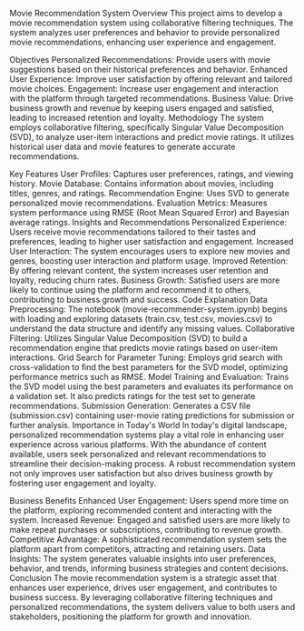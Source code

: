 Movie Recommendation System
Overview
This project aims to develop a movie recommendation system using collaborative filtering techniques. The system analyzes user preferences and behavior to provide personalized movie recommendations, enhancing user experience and engagement.

Objectives
Personalized Recommendations: Provide users with movie suggestions based on their historical preferences and behavior.
Enhanced User Experience: Improve user satisfaction by offering relevant and tailored movie choices.
Engagement: Increase user engagement and interaction with the platform through targeted recommendations.
Business Value: Drive business growth and revenue by keeping users engaged and satisfied, leading to increased retention and loyalty.
Methodology
The system employs collaborative filtering, specifically Singular Value Decomposition (SVD), to analyze user-item interactions and predict movie ratings. It utilizes historical user data and movie features to generate accurate recommendations.

Key Features
User Profiles: Captures user preferences, ratings, and viewing history.
Movie Database: Contains information about movies, including titles, genres, and ratings.
Recommendation Engine: Uses SVD to generate personalized movie recommendations.
Evaluation Metrics: Measures system performance using RMSE (Root Mean Squared Error) and Bayesian average ratings.
Insights and Recommendations
Personalized Experience: Users receive movie recommendations tailored to their tastes and preferences, leading to higher user satisfaction and engagement.
Increased User Interaction: The system encourages users to explore new movies and genres, boosting user interaction and platform usage.
Improved Retention: By offering relevant content, the system increases user retention and loyalty, reducing churn rates.
Business Growth: Satisfied users are more likely to continue using the platform and recommend it to others, contributing to business growth and success.
Code Explanation
Data Preprocessing: The notebook (movie-recommender-system.ipynb) begins with loading and exploring datasets (train.csv, test.csv, movies.csv) to understand the data structure and identify any missing values.
Collaborative Filtering: Utilizes Singular Value Decomposition (SVD) to build a recommendation engine that predicts movie ratings based on user-item interactions.
Grid Search for Parameter Tuning: Employs grid search with cross-validation to find the best parameters for the SVD model, optimizing performance metrics such as RMSE.
Model Training and Evaluation: Trains the SVD model using the best parameters and evaluates its performance on a validation set. It also predicts ratings for the test set to generate recommendations.
Submission Generation: Generates a CSV file (submission.csv) containing user-movie rating predictions for submission or further analysis.
Importance in Today's World
In today's digital landscape, personalized recommendation systems play a vital role in enhancing user experience across various platforms. With the abundance of content available, users seek personalized and relevant recommendations to streamline their decision-making process. A robust recommendation system not only improves user satisfaction but also drives business growth by fostering user engagement and loyalty.

Business Benefits
Enhanced User Engagement: Users spend more time on the platform, exploring recommended content and interacting with the system.
Increased Revenue: Engaged and satisfied users are more likely to make repeat purchases or subscriptions, contributing to revenue growth.
Competitive Advantage: A sophisticated recommendation system sets the platform apart from competitors, attracting and retaining users.
Data Insights: The system generates valuable insights into user preferences, behavior, and trends, informing business strategies and content decisions.
Conclusion
The movie recommendation system is a strategic asset that enhances user experience, drives user engagement, and contributes to business success. By leveraging collaborative filtering techniques and personalized recommendations, the system delivers value to both users and stakeholders, positioning the platform for growth and innovation.
